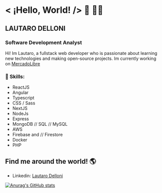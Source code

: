 # < ¡Hello, World! /> 👋 👨‍💻

## LAUTARO DELLONI
### Software Development Analyst

Hi! Im Lautaro, a fullstack web developer who is passionate about learning new technologies and making open-source projects. Im currently working on [MercadoLibre](https://www.linkedin.com/company/mercadolibre )

### 🥇 Skills:

- ReactJS
- Angular
- Typescript
- CSS / Sass 
- NextJS
- NodeJs
- Express
- MongoDB // SQL // MySQL
- AWS
- Firebase and // Firestore
- Docker
- PHP

## Find me around the world! 🌎

- Linkedin: [Lautaro Delloni](https://www.linkedin.com/in/lautarodelloni)


[![Anurag's GitHub stats](https://github-readme-stats.vercel.app/api?username=lautarodelloni&theme=dracula&show_icons=true&count_private=true)](https://github.com/anuraghazra/github-readme-stats)
